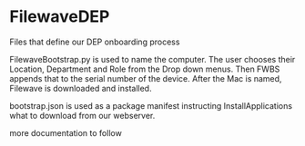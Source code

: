 # FilewaveDEP
Files that define our DEP onboarding process

FilewaveBootstrap.py is used to name the computer.  The user chooses their Location, Department and Role from the Drop down menus.  Then FWBS appends that to the serial number of the device.  After the Mac is named, Filewave is downloaded and installed.

bootstrap.json is used as a package manifest instructing InstallApplications what to download from our webserver.


more documentation to follow

